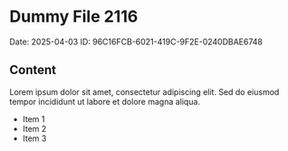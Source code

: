 # Dummy File 2116

Date: 2025-04-03
ID: 96C16FCB-6021-419C-9F2E-0240DBAE6748

## Content

Lorem ipsum dolor sit amet, consectetur adipiscing elit.
Sed do eiusmod tempor incididunt ut labore et dolore magna aliqua.

* Item 1
* Item 2
* Item 3

